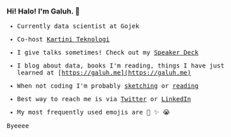 ### Hi! Halo! I'm Galuh. 👋

<samp>
  
- Currently data scientist at Gojek
  
- Co-host [Kartini Teknologi](https://kartiniteknologi.id)

- I give talks sometimes! Check out my [Speaker Deck](https://speakerdeck.com/galuhsahid)

- I blog about data, books I'm reading, things I have just learned at [https://galuh.me](https://galuh.me)

- When not coding I'm probably [sketching](https://twitter.com/galuhsahid/status/1109379525685604352) or [reading](https://www.goodreads.com/user/show/109479172-galuh)

- Best way to reach me is via [Twitter](https://twitter.com/galuhsahid) or [LinkedIn](https://linkedin.com/in/galuhsahid)

- My most frequently used emojis are :dancer: :sparkles: :sob:

Byeeee
</samp>

